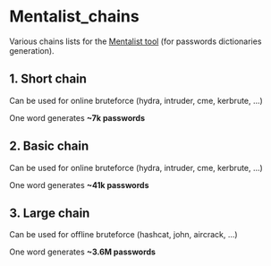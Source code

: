 # Mentalist_chains
Various chains lists for the [Mentalist tool](https://github.com/sc0tfree/mentalist) (for passwords dictionaries generation).

## 1. Short chain
Can be used for online bruteforce (hydra, intruder, cme, kerbrute, ...) 

One word generates **~7k passwords**

## 2. Basic chain
Can be used for online bruteforce (hydra, intruder, cme, kerbrute, ...) 

One word generates **~41k passwords**

## 3. Large chain
Can be used for offline bruteforce (hashcat, john, aircrack, ...)

One word generates **~3.6M passwords**
